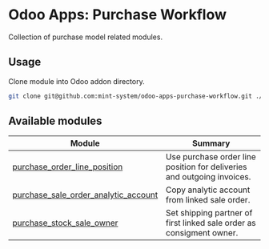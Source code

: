# Odoo Apps: Purchase Workflow

Collection of purchase model related modules.

## Usage

Clone module into Odoo addon directory.

```bash
git clone git@github.com:mint-system/odoo-apps-purchase-workflow.git ./addons/purchase_workflow
```

## Available modules

| Module | Summary |
| --- | --- |
| [purchase_order_line_position](purchase_order_line_position) |         Use purchase order line position for deliveries and outgoing invoices. |
| [purchase_sale_order_analytic_account](purchase_sale_order_analytic_account) |         Copy analytic account from linked sale order. |
| [purchase_stock_sale_owner](purchase_stock_sale_owner) |         Set shipping partner of first linked sale order as consigment owner. |
